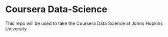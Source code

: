 # Coursera Data-Science 
This repo will be used to take the Coursera Data Science at Johns Hopkins University 
